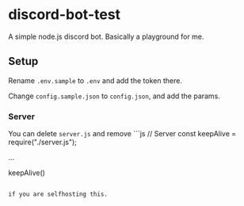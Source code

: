 # discord-bot-test
A simple node.js discord bot. Basically a playground for me.

## Setup
Rename `.env.sample` to `.env` and add the token there.

Change `config.sample.json` to `config.json`, and add the params.

### Server
You can delete `server.js` and remove ```js
// Server
const keepAlive = require("./server.js");

...

keepAlive()
```

if you are selfhosting this.